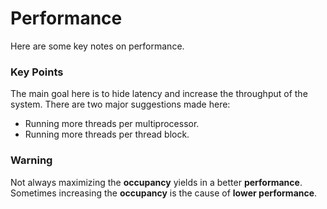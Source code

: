# Performance
Here are some key notes on performance.

### Key Points
The main goal here is to hide latency and increase the throughput of the system. There are two major suggestions made here:

*   Running more threads per multiprocessor.
*   Running more threads per thread block.

### Warning
Not always maximizing the **occupancy** yields in a better **performance**. Sometimes increasing the **occupancy** is the cause of **lower performance**.